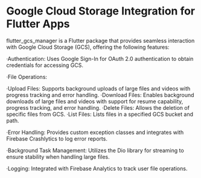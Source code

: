 # Google Cloud Storage Integration for Flutter Apps

flutter_gcs_manager is a Flutter package that provides seamless interaction with Google Cloud Storage (GCS), offering the following features:

·Authentication: Uses Google Sign-In for OAuth 2.0 authentication to obtain credentials for accessing GCS.

·File Operations:

  ·Upload Files: Supports background uploads of large files and videos with progress tracking and error handling.
  ·Download Files: Enables background downloads of large files and videos with support for resume capability, progress tracking, and error handling.
  ·Delete Files: Allows the deletion of specific files from GCS.
  ·List Files: Lists files in a specified GCS bucket and path.

·Error Handling: Provides custom exception classes and integrates with Firebase Crashlytics to log error reports.

·Background Task Management: Utilizes the Dio library for streaming to ensure stability when handling large files.

·Logging: Integrated with Firebase Analytics to track user file operations.
